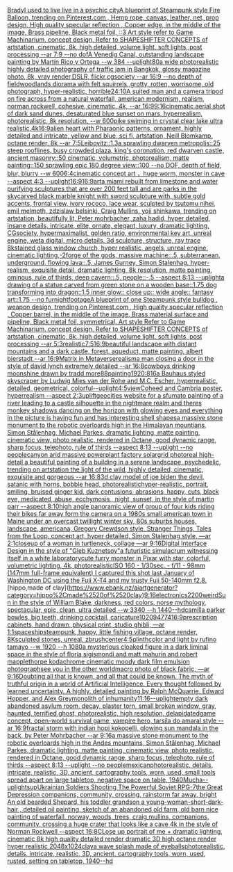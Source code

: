 [Brady](https://www.ebank.nz/aiartgenerator?category=Brady)[I used to live live in a psychic city](https://www.ebank.nz/aiartgenerator?category=I%2520used%2520to%2520live%2520live%2520in%2520a%2520psychic%2520city)[A blueprint of Steampunk style Fire Balloon,  trending on Pinterest.com  , Hemp rope, canvas, leather, net, prop design, High quality specular reflection , Copper  edge, in the middle of the image, Brass pipeline,  Black metal foil,  ::3  Art style refer to Game Machinarium.  concept design, Refer to SHAPESHIFTER CONCEPTS  of artstation, cinematic,  8k, high detailed,  volume light,  soft lights,  post processing    --ar 7:9   --no dof](https://www.ebank.nz/aiartgenerator?category=A%2520blueprint%2520of%2520Steampunk%2520style%2520Fire%2520Balloon%2C%2520%2520trending%2520on%2520Pinterest.com%2520%2520%2C%2520Hemp%2520rope%2C%2520canvas%2C%2520leather%2C%2520net%2C%2520prop%2520design%2C%2520High%2520quality%2520specular%2520reflection%2520%2C%2520Copper%2520%2520edge%2C%2520in%2520the%2520middle%2520of%2520the%2520image%2C%2520Brass%2520pipeline%2C%2520%2520Black%2520metal%2520foil%2C%2520%2520%3A%3A3%2520%2520Art%2520style%2520refer%2520to%2520Game%2520Machinarium.%2520%2520concept%2520design%2C%2520Refer%2520to%2520SHAPESHIFTER%2520CONCEPTS%2520%2520of%2520artstation%2C%2520cinematic%2C%2520%25208k%2C%2520high%2520detailed%2C%2520%2520volume%2520light%2C%2520%2520soft%2520lights%2C%2520%2520post%2520processing%2520%2520%2520%2520--ar%25207%3A9%2520%2520%2520--no%2520dof)[A Venedig Canal, outstanding landscape painting by Martín Rico y Ortega  --w 384 --uplight](https://www.ebank.nz/aiartgenerator?category=A%2520Venedig%2520Canal%2C%2520outstanding%2520landscape%2520painting%2520by%2520Mart%C3%ADn%2520Rico%2520y%2520Ortega%2520%2520--w%2520384%2520--uplight)[80](https://www.ebank.nz/aiartgenerator?category=80)[a wide photorealistic highly detailed photography of traffic jam in Bangkok, glossy magazine photo, 8k, vray render,DSLR, flickr,cgsociety --ar 16:9 --no depth of field](https://www.ebank.nz/aiartgenerator?category=a%2520wide%2520photorealistic%2520highly%2520detailed%2520photography%2520of%2520traffic%2520jam%2520in%2520Bangkok%2C%2520glossy%2520magazine%2520photo%2C%25208k%2C%2520vray%2520render%2CDSLR%2C%2520flickr%2Ccgsociety%2520--ar%252016%3A9%2520--no%2520depth%2520of%2520field)[woodlands diorama with felt squirrels, grotty, rotten, worrisome, old photograph, hyper-realistic, horrible](https://www.ebank.nz/aiartgenerator?category=woodlands%2520diorama%2520with%2520felt%2520squirrels%2C%2520grotty%2C%2520rotten%2C%2520worrisome%2C%2520old%2520photograph%2C%2520hyper-realistic%2C%2520horrible)[24:10](https://www.ebank.nz/aiartgenerator?category=24%3A10)[A suited man and a camera tripod on fire across from a natural waterfall, american modernism, realism, norman rockwell, cohesive, cinematic, 4k, --ar 16:9](https://www.ebank.nz/aiartgenerator?category=A%2520suited%2520man%2520and%2520a%2520camera%2520tripod%2520on%2520fire%2520across%2520from%2520a%2520natural%2520waterfall%2C%2520american%2520modernism%2C%2520realism%2C%2520norman%2520rockwell%2C%2520cohesive%2C%2520cinematic%2C%25204k%2C%2520--ar%252016%3A9)[9:16](https://www.ebank.nz/aiartgenerator?category=9%3A16)[cinematic aerial shot of dark sand dunes, desaturated blue sunset on mars, hyperrealism, photorealistic, 8k resolution, --w 600](https://www.ebank.nz/aiartgenerator?category=cinematic%2520aerial%2520shot%2520of%2520dark%2520sand%2520dunes%2C%2520desaturated%2520blue%2520sunset%2520on%2520mars%2C%2520hyperrealism%2C%2520photorealistic%2C%25208k%2520resolution%2C%2520--w%2520600)[pike swiming in crystal clear lake,ultra realistic,4k](https://www.ebank.nz/aiartgenerator?category=pike%2520swiming%2520in%2520crystal%2520clear%2520lake%2Cultra%2520realistic%2C4k)[16:9](https://www.ebank.nz/aiartgenerator?category=16%3A9)[alien heart with Pharaonic patterns, ornament, highly detailed and intricate, yellow and blue, sci fi, artstation, Neill Blomkamp, octane render, 8k --ar 7:5](https://www.ebank.nz/aiartgenerator?category=alien%2520heart%2520with%2520Pharaonic%2520patterns%2C%2520ornament%2C%2520highly%2520detailed%2520and%2520intricate%2C%2520yellow%2520and%2520blue%2C%2520sci%2520fi%2C%2520artstation%2C%2520Neill%2520Blomkamp%2C%2520octane%2520render%2C%25208k%2520--ar%25207%3A5)[Leibovitz::1.3](https://www.ebank.nz/aiartgenerator?category=Leibovitz%3A%3A1.3)[a sprawling dwarven metropolis::25 steep rooflines, busy crowded plaza, king's coronation, red dwarven castle, ancient masonry::50 cinematic, volumetric, photorealism, matte painting::150 sprawling epic 180 degree view::100 --no DOF, depth of field, blur, blurry --w 600](https://www.ebank.nz/aiartgenerator?category=a%2520sprawling%2520dwarven%2520metropolis%3A%3A25%2520steep%2520rooflines%2C%2520busy%2520crowded%2520plaza%2C%2520king%27s%2520coronation%2C%2520red%2520dwarven%2520castle%2C%2520ancient%2520masonry%3A%3A50%2520cinematic%2C%2520volumetric%2C%2520photorealism%2C%2520matte%2520painting%3A%3A150%2520sprawling%2520epic%2520180%2520degree%2520view%3A%3A100%2520--no%2520DOF%2C%2520depth%2520of%2520field%2C%2520blur%2C%2520blurry%2520--w%2520600)[6:4](https://www.ebank.nz/aiartgenerator?category=6%3A4)[cinematic concept art ，huge worm, monster in cave  --aspect 4:3 --uplight](https://www.ebank.nz/aiartgenerator?category=cinematic%2520concept%2520art%2520%EF%BC%8Chuge%2520worm%2C%2520monster%2520in%2520cave%2520%2520--aspect%25204%3A3%2520--uplight)[16:9](https://www.ebank.nz/aiartgenerator?category=16%3A9)[16:9](https://www.ebank.nz/aiartgenerator?category=16%3A9)[art](https://www.ebank.nz/aiartgenerator?category=art)[a miami rebuilt from limestone and water purifying sculptures that are over 200 feet tall and are parks in the sky](https://www.ebank.nz/aiartgenerator?category=a%2520miami%2520rebuilt%2520from%2520limestone%2520and%2520water%2520purifying%2520sculptures%2520that%2520are%2520over%2520200%2520feet%2520tall%2520and%2520are%2520parks%2520in%2520the%2520sky)[carved black marble knight with sword sculpture with, subtle gold accents, frontal view, ivory rococo, lace wear, sculpted by tsutomu nihei, emil melmoth, zdzislaw belsinki, Craig Mullins, yoji shinkawa, trending on artstation, beautifully lit, Peter mohrbacher, zaha hadid, hyper detailed, insane details, intricate, elite, ornate, elegant, luxury, dramatic lighting, CGsociety, hypermaximalist, golden ratio, environmental key art, unreal engine, weta digital, micro details, 3d sculpture, structure, ray trace 8k](https://www.ebank.nz/aiartgenerator?category=carved%2520black%2520marble%2520knight%2520with%2520sword%2520sculpture%2520with%2C%2520subtle%2520gold%2520accents%2C%2520frontal%2520view%2C%2520ivory%2520rococo%2C%2520lace%2520wear%2C%2520sculpted%2520by%2520tsutomu%2520nihei%2C%2520emil%2520melmoth%2C%2520zdzislaw%2520belsinki%2C%2520Craig%2520Mullins%2C%2520yoji%2520shinkawa%2C%2520trending%2520on%2520artstation%2C%2520beautifully%2520lit%2C%2520Peter%2520mohrbacher%2C%2520zaha%2520hadid%2C%2520hyper%2520detailed%2C%2520insane%2520details%2C%2520intricate%2C%2520elite%2C%2520ornate%2C%2520elegant%2C%2520luxury%2C%2520dramatic%2520lighting%2C%2520CGsociety%2C%2520hypermaximalist%2C%2520golden%2520ratio%2C%2520environmental%2520key%2520art%2C%2520unreal%2520engine%2C%2520weta%2520digital%2C%2520micro%2520details%2C%25203d%2520sculpture%2C%2520structure%2C%2520ray%2520trace%25208k)[stained glass window church, hyper realistic, angels, unreal engine, cinematic lighting,](https://www.ebank.nz/aiartgenerator?category=stained%2520glass%2520window%2520church%2C%2520hyper%2520realistic%2C%2520angels%2C%2520unreal%2520engine%2C%2520cinematic%2520lighting%2C)[-2](https://www.ebank.nz/aiartgenerator?category=-2)[forge of the gods, massive machine::.5, subterranean, underground, flowing lava::.5, James Gurney, Simon Stalenhag, hyper-realism, exquisite detail, dramatic lighting, 8k resolution, matte painting, ominous, rule of thirds, deep cavern::.5, people::-.5 --aspect 8:13 --uplight](https://www.ebank.nz/aiartgenerator?category=forge%2520of%2520the%2520gods%2C%2520massive%2520machine%3A%3A.5%2C%2520subterranean%2C%2520underground%2C%2520flowing%2520lava%3A%3A.5%2C%2520James%2520Gurney%2C%2520Simon%2520Stalenhag%2C%2520hyper-realism%2C%2520exquisite%2520detail%2C%2520dramatic%2520lighting%2C%25208k%2520resolution%2C%2520matte%2520painting%2C%2520ominous%2C%2520rule%2520of%2520thirds%2C%2520deep%2520cavern%3A%3A.5%2C%2520people%3A%3A-.5%2520--aspect%25208%3A13%2520--uplight)[a drawing of a statue carved from green stone on a wooden base::1.75 dog transforming into dragon::1.5 inner glow:: close up:: wide angle:: fantasy art::1.75 --no fur](https://www.ebank.nz/aiartgenerator?category=a%2520drawing%2520of%2520a%2520statue%2520carved%2520from%2520green%2520stone%2520on%2520a%2520wooden%2520base%3A%3A1.75%2520dog%2520transforming%2520into%2520dragon%3A%3A1.5%2520inner%2520glow%3A%3A%2520close%2520up%3A%3A%2520wide%2520angle%3A%3A%2520fantasy%2520art%3A%3A1.75%2520--no%2520fur)[night](https://www.ebank.nz/aiartgenerator?category=night)[footage](https://www.ebank.nz/aiartgenerator?category=footage)[A blueprint of one Steampunk style bulldog , weapon design, trending on Pinterest.com , High quality specular reflection ,  Copper  barrel, in the middle of the image, Brass material surface and pipeline,  Black metal foil, symmetrical,  Art style Refer to Game Machinarium.  concept design, Refer to SHAPESHIFTER CONCEPTS  of artstation, cinematic,  8k, high detailed,  volume light,  soft lights,  post processing    --ar 5:3](https://www.ebank.nz/aiartgenerator?category=A%2520blueprint%2520of%2520one%2520Steampunk%2520style%2520bulldog%2520%2C%2520weapon%2520design%2C%2520trending%2520on%2520Pinterest.com%2520%2C%2520High%2520quality%2520specular%2520reflection%2520%2C%2520%2520Copper%2520%2520barrel%2C%2520in%2520the%2520middle%2520of%2520the%2520image%2C%2520Brass%2520material%2520surface%2520and%2520pipeline%2C%2520%2520Black%2520metal%2520foil%2C%2520symmetrical%2C%2520%2520Art%2520style%2520Refer%2520to%2520Game%2520Machinarium.%2520%2520concept%2520design%2C%2520Refer%2520to%2520SHAPESHIFTER%2520CONCEPTS%2520%2520of%2520artstation%2C%2520cinematic%2C%2520%25208k%2C%2520high%2520detailed%2C%2520%2520volume%2520light%2C%2520%2520soft%2520lights%2C%2520%2520post%2520processing%2520%2520%2520%2520--ar%25205%3A3)[realistic](https://www.ebank.nz/aiartgenerator?category=realistic)[7:5](https://www.ebank.nz/aiartgenerator?category=7%3A5)[16:9](https://www.ebank.nz/aiartgenerator?category=16%3A9)[beautiful landscape with distant mountains and a dark castle, forest, aqueduct, matte painting, albert bierstadt --ar 16:9](https://www.ebank.nz/aiartgenerator?category=beautiful%2520landscape%2520with%2520distant%2520mountains%2520and%2520a%2520dark%2520castle%2C%2520forest%2C%2520aqueduct%2C%2520matte%2520painting%2C%2520albert%2520bierstadt%2520--ar%252016%3A9)[Matrix in Metaverse](https://www.ebank.nz/aiartgenerator?category=Matrix%2520in%2520Metaverse)[realism](https://www.ebank.nz/aiartgenerator?category=realism)[a man closing a door in the style of david lynch extremely detailed --ar 16:8](https://www.ebank.nz/aiartgenerator?category=a%2520man%2520closing%2520a%2520door%2520in%2520the%2520style%2520of%2520david%2520lynch%2520extremely%2520detailed%2520--ar%252016%3A8)[cowboys drinking moonshine drawn by tradd more](https://www.ebank.nz/aiartgenerator?category=cowboys%2520drinking%2520moonshine%2520drawn%2520by%2520tradd%2520more)[88](https://www.ebank.nz/aiartgenerator?category=88)[painting](https://www.ebank.nz/aiartgenerator?category=painting)[1920:816](https://www.ebank.nz/aiartgenerator?category=1920%3A816)[a Bauhaus styled skyscraper by Ludwig Mies van der Rohe and M.C. Escher, hyperrealistic, detailed, geometrical, colorful](https://www.ebank.nz/aiartgenerator?category=a%2520Bauhaus%2520styled%2520skyscraper%2520by%2520Ludwig%2520Mies%2520van%2520der%2520Rohe%2520and%2520M.C.%2520Escher%2C%2520hyperrealistic%2C%2520detailed%2C%2520geometrical%2C%2520colorful)[--uplight](https://www.ebank.nz/aiartgenerator?category=--uplight)[4:5](https://www.ebank.nz/aiartgenerator?category=4%3A5)[view](https://www.ebank.nz/aiartgenerator?category=view)[Coheed and Cambria poster, hyperrealism --aspect 2:3](https://www.ebank.nz/aiartgenerator?category=Coheed%2520and%2520Cambria%2520poster%2C%2520hyperrealism%2520--aspect%25202%3A3)[uplift](https://www.ebank.nz/aiartgenerator?category=uplift)[geocities website for a sfumato  painting of a river leading to a castle silhouette in the nightmare realm and theres monkey shadows dancing on the horizon with glowing eyes and everything in the picture is having fun and has interesting shell shapes](https://www.ebank.nz/aiartgenerator?category=geocities%2520website%2520for%2520a%2520sfumato%2520%2520painting%2520of%2520a%2520river%2520leading%2520to%2520a%2520castle%2520silhouette%2520in%2520the%2520nightmare%2520realm%2520and%2520theres%2520monkey%2520shadows%2520dancing%2520on%2520the%2520horizon%2520with%2520glowing%2520eyes%2520and%2520everything%2520in%2520the%2520picture%2520is%2520having%2520fun%2520and%2520has%2520interesting%2520shell%2520shapes)[a massive stone monument to the robotic overloards high in the Himalayan mountians, Simon Stålenhag, Michael Parkes, dramatic lighting, matte painting, cinematic view, photo realistic, rendered in Octane, good dynamic range, sharp focus, telephoto, rule of thirds --aspect 8:13 --uplight --no people](https://www.ebank.nz/aiartgenerator?category=a%2520massive%2520stone%2520monument%2520to%2520the%2520robotic%2520overloards%2520high%2520in%2520the%2520Himalayan%2520mountians%2C%2520Simon%2520St%C3%A5lenhag%2C%2520Michael%2520Parkes%2C%2520dramatic%2520lighting%2C%2520matte%2520painting%2C%2520cinematic%2520view%2C%2520photo%2520realistic%2C%2520rendered%2520in%2520Octane%2C%2520good%2520dynamic%2520range%2C%2520sharp%2520focus%2C%2520telephoto%2C%2520rule%2520of%2520thirds%2520--aspect%25208%3A13%2520--uplight%2520--no%2520people)[canyon arid massive powerplant factory solargrid photoreal high-detail a beautiful painting of a building in a serene landscape, psychedelic, trending on artstation  the light of the wild, highly detailed, cinematic, exquisite and gorgeous --ar 16:8](https://www.ebank.nz/aiartgenerator?category=canyon%2520arid%2520massive%2520powerplant%2520factory%2520solargrid%2520photoreal%2520high-detail%2520a%2520beautiful%2520painting%2520of%2520a%2520building%2520in%2520a%2520serene%2520landscape%2C%2520psychedelic%2C%2520trending%2520on%2520artstation%2520%2520the%2520light%2520of%2520the%2520wild%2C%2520highly%2520detailed%2C%2520cinematic%2C%2520exquisite%2520and%2520gorgeous%2520--ar%252016%3A8)[3d clay model of joe biden the devil, satanic with horns, bobble head, photorealistic](https://www.ebank.nz/aiartgenerator?category=3d%2520clay%2520model%2520of%2520joe%2520biden%2520the%2520devil%2C%2520satanic%2520with%2520horns%2C%2520bobble%2520head%2C%2520photorealistic)[hyper-realistic, portrait, smiling, bruised ginger kid, dark contusions, abrasions, happy, cuts, black eye,  medicated, abuse, ecchymosis , night, sunset, in the style of martin parr --aspect 8:10](https://www.ebank.nz/aiartgenerator?category=hyper-realistic%2C%2520portrait%2C%2520smiling%2C%2520bruised%2520ginger%2520kid%2C%2520dark%2520contusions%2C%2520abrasions%2C%2520happy%2C%2520cuts%2C%2520black%2520eye%2C%2520%2520medicated%2C%2520abuse%2C%2520ecchymosis%2520%2C%2520night%2C%2520sunset%2C%2520in%2520the%2520style%2520of%2520martin%2520parr%2520--aspect%25208%3A10)[high angle panoramic view of group of four kids riding their bikes far away form the camera on a 1980s small american town in Maine under an overcast twillight winter sky, 80s suburbs houses, landscape, americana, Gregory Crewdson style,  Stranger Things, Tales from the Loop, concept art, hyper detailed, Simon Stalenhag style, —ar 2:1](https://www.ebank.nz/aiartgenerator?category=high%2520angle%2520panoramic%2520view%2520of%2520group%2520of%2520four%2520kids%2520riding%2520their%2520bikes%2520far%2520away%2520form%2520the%2520camera%2520on%2520a%25201980s%2520small%2520american%2520town%2520in%2520Maine%2520under%2520an%2520overcast%2520twillight%2520winter%2520sky%2C%252080s%2520suburbs%2520houses%2C%2520landscape%2C%2520americana%2C%2520Gregory%2520Crewdson%2520style%2C%2520%2520Stranger%2520Things%2C%2520Tales%2520from%2520the%2520Loop%2C%2520concept%2520art%2C%2520hyper%2520detailed%2C%2520Simon%2520Stalenhag%2520style%2C%2520%E2%80%94ar%25202%3A1)[closeup of a woman in turtleneck, collage —ar 9:16](https://www.ebank.nz/aiartgenerator?category=closeup%2520of%2520a%2520woman%2520in%2520turtleneck%2C%2520collage%2520%E2%80%94ar%25209%3A16)[Digital Interface Design in the style of "Gleb Kuznetsov"](https://www.ebank.nz/aiartgenerator?category=Digital%2520Interface%2520Design%2520in%2520the%2520style%2520of%2520%22Gleb%2520Kuznetsov%22)[a futuristic simulacrum witnessing itself in a white laboratory](https://www.ebank.nz/aiartgenerator?category=a%2520futuristic%2520simulacrum%2520witnessing%2520itself%2520in%2520a%2520white%2520laboratory)[cute furry monster in Pixar with star, colorful, volumetric lighting, 4k, photorealistic](https://www.ebank.nz/aiartgenerator?category=cute%2520furry%2520monster%2520in%2520Pixar%2520with%2520star%2C%2520colorful%2C%2520volumetric%2520lighting%2C%25204k%2C%2520photorealistic)[ISO 160 - 1/30sec. - f/11 - 98mm (147mm full-frame equivalent) I captured this shot last January of Washington DC using the Fuji X-T4 and my trusty Fuji 50-140mm f2.8.](https://www.ebank.nz/aiartgenerator?category=ISO%2520160%2520-%25201/30sec.%2520-%2520f/11%2520-%252098mm%2520%28147mm%2520full-frame%2520equivalent%29%2520I%2520captured%2520this%2520shot%2520last%2520January%2520of%2520Washington%2520DC%2520using%2520the%2520Fuji%2520X-T4%2520and%2520my%2520trusty%2520Fuji%252050-140mm%2520f2.8.)[hippo,made of clay](https://www.ebank.nz/aiartgenerator?category=hippo%2Cmade%2520of%2520clay)[9:16](https://www.ebank.nz/aiartgenerator?category=9%3A16)[electronics](https://www.ebank.nz/aiartgenerator?category=electronics)[2200](https://www.ebank.nz/aiartgenerator?category=2200)[weird](https://www.ebank.nz/aiartgenerator?category=weird)[Sun in the style of William Blake, darkness, red colors, norse mythology, spectacular, epic, clean, ultra detailed --w 3340 --h 1440](https://www.ebank.nz/aiartgenerator?category=Sun%2520in%2520the%2520style%2520of%2520William%2520Blake%2C%2520darkness%2C%2520red%2520colors%2C%2520norse%2520mythology%2C%2520spectacular%2C%2520epic%2C%2520clean%2C%2520ultra%2520detailed%2520--w%25203340%2520--h%25201440)[--hd](https://www.ebank.nz/aiartgenerator?category=--hd)[camilla parker bowles, big teeth, drinking cocktail, caricature](https://www.ebank.nz/aiartgenerator?category=camilla%2520parker%2520bowles%2C%2520big%2520teeth%2C%2520drinking%2520cocktail%2C%2520caricature)[1020947](https://www.ebank.nz/aiartgenerator?category=1020947)[74](https://www.ebank.nz/aiartgenerator?category=74)[16:9](https://www.ebank.nz/aiartgenerator?category=16%3A9)[prescription cabinets, hand drawn, physical print, studio ghibli, —ar 1:1](https://www.ebank.nz/aiartgenerator?category=prescription%2520cabinets%2C%2520hand%2520drawn%2C%2520physical%2520print%2C%2520studio%2520ghibli%2C%2520%E2%80%94ar%25201%3A1)[spaceship](https://www.ebank.nz/aiartgenerator?category=spaceship)[steampunk, happy, little fishing village, octane render, 8K](https://www.ebank.nz/aiartgenerator?category=steampunk%2C%2520happy%2C%2520little%2520fishing%2520village%2C%2520octane%2520render%2C%25208K)[sculpted stones, unreal, zbrush](https://www.ebank.nz/aiartgenerator?category=sculpted%2520stones%2C%2520unreal%2C%2520zbrush)[center](https://www.ebank.nz/aiartgenerator?category=center)[4:5](https://www.ebank.nz/aiartgenerator?category=4%3A5)[plinth](https://www.ebank.nz/aiartgenerator?category=plinth)[color and light by rufino tamayo --w 1920 --h 1080](https://www.ebank.nz/aiartgenerator?category=color%2520and%2520light%2520by%2520rufino%2520tamayo%2520--w%25201920%2520--h%25201080)[a mysterious cloaked figure in a dark liminal space in the style of floria sigismondi and matt mahurin and robert mapplethorpe kodachrome cinematic moody dark film emulsion photograph](https://www.ebank.nz/aiartgenerator?category=a%2520mysterious%2520cloaked%2520figure%2520in%2520a%2520dark%2520liminal%2520space%2520in%2520the%2520style%2520of%2520floria%2520sigismondi%2520and%2520matt%2520mahurin%2520and%2520robert%2520mapplethorpe%2520kodachrome%2520cinematic%2520moody%2520dark%2520film%2520emulsion%2520photograph)[see you in the other world](https://www.ebank.nz/aiartgenerator?category=see%2520you%2520in%2520the%2520other%2520world)[macro photo of black fabric, —ar 9:16](https://www.ebank.nz/aiartgenerator?category=macro%2520photo%2520of%2520black%2520fabric%2C%2520%E2%80%94ar%25209%3A16)[Doubting all that is known, and all that could be known. The myth of truthful origin in a world of Artificial Intelligence. Every thought followed by learned uncertainty. A highly. detailed painting by Ralph McQuarrie, Edward Hopper, and Alex Grey](https://www.ebank.nz/aiartgenerator?category=Doubting%2520all%2520that%2520is%2520known%2C%2520and%2520all%2520that%2520could%2520be%2520known.%2520The%2520myth%2520of%2520truthful%2520origin%2520in%2520a%2520world%2520of%2520Artificial%2520Intelligence.%2520Every%2520thought%2520followed%2520by%2520learned%2520uncertainty.%2520A%2520highly.%2520detailed%2520painting%2520by%2520Ralph%2520McQuarrie%2C%2520Edward%2520Hopper%2C%2520and%2520Alex%2520Grey)[monolith of inhumanity](https://www.ebank.nz/aiartgenerator?category=monolith%2520of%2520inhumanity)[11:16](https://www.ebank.nz/aiartgenerator?category=11%3A16)[--uplight](https://www.ebank.nz/aiartgenerator?category=--uplight)[empty dark abandoned asylum room, decay, plaster torn, small broken window, gray, haunted, terrified ghost, photorealistic, high resolution, delapidated](https://www.ebank.nz/aiartgenerator?category=empty%2520dark%2520abandoned%2520asylum%2520room%2C%2520decay%2C%2520plaster%2520torn%2C%2520small%2520broken%2520window%2C%2520gray%2C%2520haunted%2C%2520terrified%2520ghost%2C%2520photorealistic%2C%2520high%2520resolution%2C%2520delapidated)[game concept, open-world survival game, vampire hero, tarsila do amaral style --ar 16:9](https://www.ebank.nz/aiartgenerator?category=game%2520concept%2C%2520open-world%2520survival%2520game%2C%2520vampire%2520hero%2C%2520tarsila%2520do%2520amaral%2520style%2520--ar%252016%3A9)[fractal storm with indian hopi kokopelli, glowing sun mandala in the back, by Peter Mohrbacher  --ar 9:16](https://www.ebank.nz/aiartgenerator?category=fractal%2520storm%2520with%2520indian%2520hopi%2520kokopelli%2C%2520glowing%2520sun%2520mandala%2520in%2520the%2520back%2C%2520by%2520Peter%2520Mohrbacher%2520%2520--ar%25209%3A16)[a massive stone monument to the robotic overloards high in the Andes mountains, Simon Stålenhag, Michael Parkes, dramatic lighting, matte painting, cinematic view, photo realistic, rendered in Octane, good dynamic range, sharp focus, telephoto, rule of thirds --aspect 8:13 --uplight --no people](https://www.ebank.nz/aiartgenerator?category=a%2520massive%2520stone%2520monument%2520to%2520the%2520robotic%2520overloards%2520high%2520in%2520the%2520Andes%2520mountains%2C%2520Simon%2520St%C3%A5lenhag%2C%2520Michael%2520Parkes%2C%2520dramatic%2520lighting%2C%2520matte%2520painting%2C%2520cinematic%2520view%2C%2520photo%2520realistic%2C%2520rendered%2520in%2520Octane%2C%2520good%2520dynamic%2520range%2C%2520sharp%2520focus%2C%2520telephoto%2C%2520rule%2520of%2520thirds%2520--aspect%25208%3A13%2520--uplight%2520--no%2520people)[mexican](https://www.ebank.nz/aiartgenerator?category=mexican)[photorealistic, details, intricate,  realistic, 3D,  ancient, cartography tools, worn, used,  small tools spread apart on large tabletop, negative space on table, 1940](https://www.ebank.nz/aiartgenerator?category=photorealistic%2C%2520details%2C%2520intricate%2C%2520%2520realistic%2C%25203D%2C%2520%2520ancient%2C%2520cartography%2520tools%2C%2520worn%2C%2520used%2C%2520%2520small%2520tools%2520spread%2520apart%2520on%2520large%2520tabletop%2C%2520negative%2520space%2520on%2520table%2C%25201940)[Mucha](https://www.ebank.nz/aiartgenerator?category=Mucha)[--uplight](https://www.ebank.nz/aiartgenerator?category=--uplight)[sup](https://www.ebank.nz/aiartgenerator?category=sup)[Ukrainian Soldiers Shooting The Powerful Soviet RPG-7](https://www.ebank.nz/aiartgenerator?category=Ukrainian%2520Soldiers%2520Shooting%2520The%2520Powerful%2520Soviet%2520RPG-7)[the Great Depression  companions, community, crossing, rainstorm far away, bright An old bearded Shepard, his toddler grandson a young-woman-short-dark-hair , detailed oil painting, sketch of an abandoned old farm, old barn nice painting of waterfall, norway, woods, trees, craig mullins,  companions, community, crossing a huge crater that looks like a cave 4k in the style of Norman Rockwell --aspect 16:8](https://www.ebank.nz/aiartgenerator?category=the%2520Great%2520Depression%2520%2520companions%2C%2520community%2C%2520crossing%2C%2520rainstorm%2520far%2520away%2C%2520bright%2520An%2520old%2520bearded%2520Shepard%2C%2520his%2520toddler%2520grandson%2520a%2520young-woman-short-dark-hair%2520%2C%2520detailed%2520oil%2520painting%2C%2520sketch%2520of%2520an%2520abandoned%2520old%2520farm%2C%2520old%2520barn%2520nice%2520painting%2520of%2520waterfall%2C%2520norway%2C%2520woods%2C%2520trees%2C%2520craig%2520mullins%2C%2520%2520companions%2C%2520community%2C%2520crossing%2520a%2520huge%2520crater%2520that%2520looks%2520like%2520a%2520cave%25204k%2520in%2520the%2520style%2520of%2520Norman%2520Rockwell%2520--aspect%252016%3A8)[CLose up portrait of me +  dramatic lighting, cinematic 8k high quality detailed render dramatic 3D high octane render hyper realistic  2048x1024](https://www.ebank.nz/aiartgenerator?category=CLose%2520up%2520portrait%2520of%2520me%2520%2B%2520%2520dramatic%2520lighting%2C%2520cinematic%25208k%2520high%2520quality%2520detailed%2520render%2520dramatic%25203D%2520high%2520octane%2520render%2520hyper%2520realistic%2520%25202048x1024)[clay](https://www.ebank.nz/aiartgenerator?category=clay)[a wave splash made of eyeballs](https://www.ebank.nz/aiartgenerator?category=a%2520wave%2520splash%2520made%2520of%2520eyeballs)[photorealistic, details, intricate,  realistic, 3D,  ancient, cartography tools, worn, used, rusted, setting on tabletop, 1940](https://www.ebank.nz/aiartgenerator?category=photorealistic%2C%2520details%2C%2520intricate%2C%2520%2520realistic%2C%25203D%2C%2520%2520ancient%2C%2520cartography%2520tools%2C%2520worn%2C%2520used%2C%2520rusted%2C%2520setting%2520on%2520tabletop%2C%25201940)[--hd](https://www.ebank.nz/aiartgenerator?category=--hd)